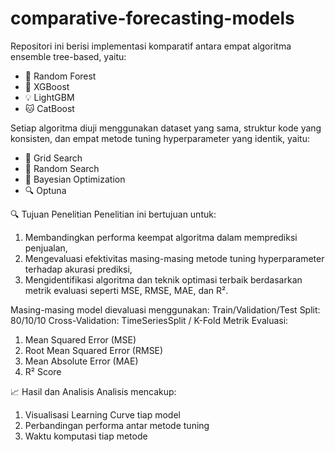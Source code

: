 # comparative-forecasting-models
Repositori ini berisi implementasi komparatif antara empat algoritma ensemble tree-based, yaitu:
- 🌲 Random Forest
- 🚀 XGBoost
- 💡 LightGBM
- 🐱 CatBoost

Setiap algoritma diuji menggunakan dataset yang sama, struktur kode yang konsisten, dan empat metode tuning hyperparameter yang identik, yaitu:
- 🧮 Grid Search
- 🎲 Random Search
- 🧠 Bayesian Optimization
- 🔍 Optuna

🔍 Tujuan Penelitian
Penelitian ini bertujuan untuk:
1. Membandingkan performa keempat algoritma dalam memprediksi penjualan,
2. Mengevaluasi efektivitas masing-masing metode tuning hyperparameter terhadap akurasi prediksi,
3. Mengidentifikasi algoritma dan teknik optimasi terbaik berdasarkan metrik evaluasi seperti MSE, RMSE, MAE, dan R².

Masing-masing model dievaluasi menggunakan:
Train/Validation/Test Split: 80/10/10
Cross-Validation: TimeSeriesSplit / K-Fold
Metrik Evaluasi:
1. Mean Squared Error (MSE)
2. Root Mean Squared Error (RMSE)
3. Mean Absolute Error (MAE)
4. R² Score

📈 Hasil dan Analisis
Analisis mencakup:
1. Visualisasi Learning Curve tiap model
2. Perbandingan performa antar metode tuning
3. Waktu komputasi tiap metode
